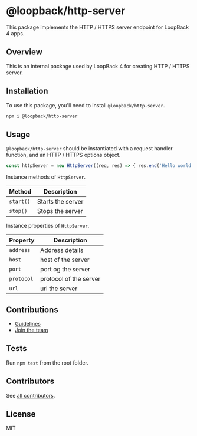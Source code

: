 # @loopback/http-server

This package implements the HTTP / HTTPS server endpoint for LoopBack 4 apps.

## Overview

This is an internal package used by LoopBack 4 for creating HTTP / HTTPS server.

## Installation

To use this package, you'll need to install `@loopback/http-server`.

```sh
npm i @loopback/http-server
```

## Usage

`@loopback/http-server` should be instantiated with a request handler function, and an HTTP / HTTPS options object.

```js
const httpServer = new HttpServer((req, res) => { res.end('Hello world')}, {port: 3000, host: ''});
```

Instance methods of `HttpServer`.

| Method  | Description          |
| ------- | -------------------- |
| `start()` | Starts the server    |
| `stop()`  | Stops the server     |

Instance properties of `HttpServer`.

| Property    | Description            |
| ----------- | ---------------------- |
| `address`   | Address details        |
| `host`      | host of the server     |
| `port`      | port og the server     |
| `protocol`  | protocol of the server |
| `url`       | url the server         |

## Contributions

- [Guidelines](https://github.com/strongloop/loopback-next/wiki/Contributing#guidelines)
- [Join the team](https://github.com/strongloop/loopback-next/issues/110)

## Tests

Run `npm test` from the root folder.

## Contributors

See [all contributors](https://github.com/strongloop/loopback-next/graphs/contributors).

## License

MIT
